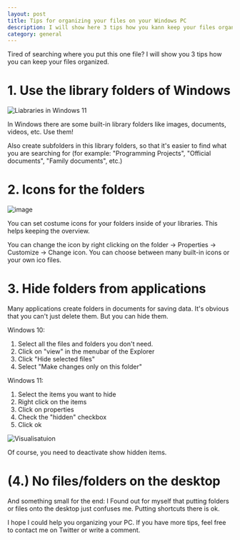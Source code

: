 ```yaml
---
layout: post
title: Tips for organizing your files on your Windows PC
description: I will show here 3 tips how you kann keep your files organized.
category: general
---
```


Tired of searching where you put this one file? I will show you 3 tips how you can keep your files organized.

# 1. Use the library folders of Windows

![Liabraries in Windows 11](https://user-images.githubusercontent.com/58633848/137578152-f3a0434b-e20e-4957-955c-c8d1e30f354f.png)

In Windows there are some built-in library folders like images, documents, videos, etc. Use them! 

Also create subfolders in this library folders, so that it's easier to find what you are searching for (for example: "Programming Projects", "Official documents", "Family documents", etc.)

# 2. Icons for the folders

![image](https://user-images.githubusercontent.com/58633848/118086304-06901580-b3c4-11eb-822d-61da655f2d22.png)

You can set costume icons for your folders inside of your libraries. This helps keeping the overview.

You can change the icon by right clicking on the folder -> Properties -> Customize -> Change icon. You can choose between many built-in icons or your own ico files.

# 3. Hide folders from applications

Many applications create folders in documents for saving data. It's obvious that you can't just delete them. But you can hide them.

Windows 10:

1. Select all the files and folders you don't need.
2. Click on "view" in the menubar of the Explorer
3. Click "Hide selected files"
4. Select "Make changes only on this folder"

Windows 11:

1. Select the items you want to hide
2. Right click on the items
3. Click on properties
4. Check the "hidden" checkbox
5. Click ok

![Visualisatuion](https://user-images.githubusercontent.com/58633848/137578247-ec1e6fd2-1dc3-42df-8ac4-f467504c0803.png)

Of course, you need to deactivate show hidden items.

# (4.) No files/folders on the desktop

And something small for the end: I Found out for myself that putting folders or files onto the desktop just confuses me. Putting shortcuts there is ok.


I hope I could help you organizing your PC. If you have more tips, feel free to contact me on Twitter or write a comment.
